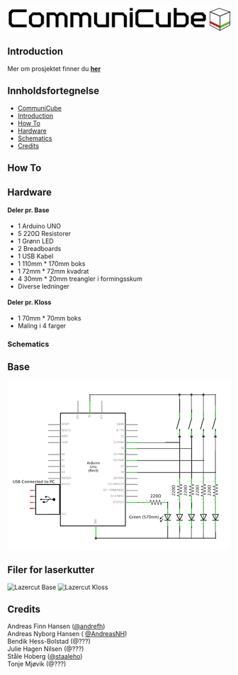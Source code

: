 ![CommuniCube Logo](https://raw.githubusercontent.com/designBuddies/CommuniCube/master/other/img/logo.png)
## Introduction
Mer om prosjektet finner du [**her**](http://www.uio.no/studier/emner/matnat/ifi/INF1510/v16/prosjekter/designbuddies/index.html)

## Innholdsfortegnelse
* [CommuniCube](#communiCube)
* [Introduction](#introduction)
* [How To](#how-to)
* [Hardware](#hardware)
* [Schematics](#schematics)
* [Credits](#credits)

## How To

## Hardware
#### Deler pr. Base
* 1 Arduino UNO
* 5 220Ω Resistorer
* 1 Grønn LED
* 2 Breadboards
* 1 USB Kabel
* 1 110mm * 170mm boks
* 1 72mm * 72mm kvadrat
* 4 30mm * 20mm treangler i formingsskum
* Diverse ledninger

#### Deler pr. Kloss
* 1 70mm * 70mm boks
* Maling i 4 farger

### Schematics
## Base
![Schematics](https://raw.githubusercontent.com/designBuddies/CommuniCube/master/other/img/schematics.png)
## Filer for laserkutter
![Lazercut Base](https://raw.githubusercontent.com/designBuddies/CommuniCube/master/other/img/caseplans_base.png)
![Lazercut Kloss](https://raw.githubusercontent.com/designBuddies/CommuniCube/master/other/img/caseplans_kloss.png)

## Credits
Andreas Finn Hansen ([@andrefh](https://github.com/andrefh))  
Andreas Nyborg Hansen ( [@AndreasNH](https://github.com/AndreasNH))  
Bendik Hess-Bolstad (@???)  
Julie Hagen Nilsen (@???)  
Ståle Hoberg ([@staaleho](https://github.com/staaleho))  
Tonje Mjøvik (@???)

